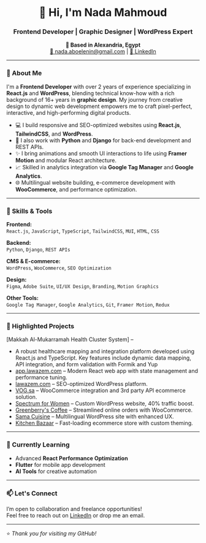 <h1 align="center">👋 Hi, I'm Nada Mahmoud</h1>
<h3 align="center">Frontend Developer | Graphic Designer | WordPress Expert</h3>

<p align="center">
  <strong>📍 Based in Alexandria, Egypt</strong><br/>
  <a href="mailto:nada.aboelenin@gmail.com">📩 nada.aboelenin@gmail.com</a> |
  <a href="https://linkedin.com/in/nada-aboelenin-b021a5139">🔗 LinkedIn</a>
</p>

---

### 🧩 About Me

I'm a **Frontend Developer** with over 2 years of experience specializing in **React.js** and **WordPress**, blending technical know-how with a rich background of 16+ years in **graphic design**. My journey from creative design to dynamic web development empowers me to craft pixel-perfect, interactive, and high-performing digital products.

- 💻 I build responsive and SEO-optimized websites using **React.js**, **TailwindCSS**, and **WordPress**.
- 🔧 I also work with **Python** and **Django** for back-end development and REST APIs.
- ✨ I bring animations and smooth UI interactions to life using **Framer Motion** and modular React architecture.
- 📈 Skilled in analytics integration via **Google Tag Manager** and **Google Analytics**.
- 🌐 Multilingual website building, e-commerce development with **WooCommerce**, and performance optimization.

---

### 🚀 Skills & Tools

**Frontend:**  
`React.js`, `JavaScript`, `TypeScript`, `TailwindCSS`, `MUI`, `HTML`, `CSS`

**Backend:**  
`Python`, `Django`, `REST APIs`

**CMS & E-commerce:**  
`WordPress`, `WooCommerce`, `SEO Optimization`

**Design:**  
`Figma`, `Adobe Suite`, `UI/UX Design`, `Branding`, `Motion Graphics`

**Other Tools:**  
`Google Tag Manager`, `Google Analytics`, `Git`, `Framer Motion`, `Redux`

---

### 🧪 Highlighted Projects
[Makkah Al-Mukarramah Health Cluster System] –
-  A robust healthcare mapping and integration platform developed using React.js and TypeScript.
  Key features include dynamic data mapping, API integration, and form validation with Formik and Yup
- [app.lawazem.com](https://app.lawazem.com) – Modern React web app with state management and performance tuning.
- [lawazem.com](https://lawazem.com) – SEO-optimized WordPress platform.
- [VOG.sa](#) – WooCommerce integration and 3rd party API ecommerce solution.
- [Spectrum for Women](#) – Custom WordPress website, 40% traffic boost.
- [Greenberry's Coffee](#) – Streamlined online orders with WooCommerce.
- [Sama Cuisine](#) – Multilingual WordPress site with enhanced UX.
- [Kitchen Bazaar](#) – Fast-loading ecommerce store with custom theming.

---

### 🌱 Currently Learning

- Advanced **React Performance Optimization**
- **Flutter** for mobile app development
- **AI Tools** for creative automation

---

### 📫 Let's Connect

I’m open to collaboration and freelance opportunities!  
Feel free to reach out on [LinkedIn](https://linkedin.com/in/nada-aboelenin-b021a5139) or drop me an email.

---

⭐️ *Thank you for visiting my GitHub!*
